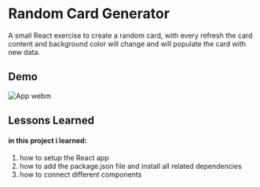 
# Random Card Generator

A small React exercise to create a random card, with every refresh the card content and background color will change and will populate the card with new data.



## Demo

![App webm](./random-card.gif 'project demo - gif')


## Lessons Learned

#### in this project i learned:
1. how to setup the React app
2. how to add the package.json file and install all related dependencies 
3. how to connect different components 